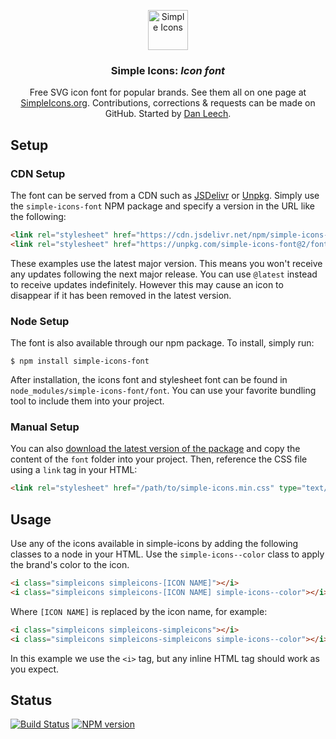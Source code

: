 <p align="center">
<a href="https://simpleicons.org/">
<img src="https://simpleicons.org/icons/simpleicons.svg" alt="Simple Icons" width=64 height=64>
</a>
<h3 align="center">Simple Icons: <em>Icon font</em></h3>
<p align="center">
Free SVG icon font for popular brands. See them all on one page at <a href="https://simpleicons.org">SimpleIcons.org</a>. Contributions, corrections & requests can be made on GitHub. Started by <a href="https://twitter.com/bathtype">Dan Leech</a>.</p>
</p>

## Setup

### CDN Setup

The font can be served from a CDN such as [JSDelivr][jsdelivr-link] or [Unpkg][unpkg-link]. Simply use the `simple-icons-font` NPM package and specify a version in the URL like the following:

```html
<link rel="stylesheet" href="https://cdn.jsdelivr.net/npm/simple-icons-font@v2/font/simple-icons.min.css" type="text/css">
<link rel="stylesheet" href="https://unpkg.com/simple-icons-font@2/font/simple-icons.min.css" type="text/css">
```

These examples use the latest major version. This means you won't receive any updates following the next major release. You can use `@latest` instead to receive updates indefinitely. However this may cause an icon to disappear if it has been removed in the latest version.

### Node Setup

The font is also available through our npm package. To install, simply run:

```
$ npm install simple-icons-font
```

After installation, the icons font and stylesheet font can be found in `node_modules/simple-icons-font/font`. You can use your favorite bundling tool to include them into your project.

### Manual Setup

You can also [download the latest version of the package][npm-registry-tarball-link] and copy the content of the `font` folder into your project. Then, reference the CSS file using a `link` tag in your HTML:

```html
<link rel="stylesheet" href="/path/to/simple-icons.min.css" type="text/css">
```

## Usage

Use any of the icons available in simple-icons by adding the following classes to a node in your HTML. Use the `simple-icons--color` class to apply the brand's color to the icon.

```html
<i class="simpleicons simpleicons-[ICON NAME]"></i>
<i class="simpleicons simpleicons-[ICON NAME] simple-icons--color"></i>
```

Where `[ICON NAME]` is replaced by the icon name, for example:

```html
<i class="simpleicons simpleicons-simpleicons"></i>
<i class="simpleicons simpleicons-simpleicons simple-icons--color"></i>
```

In this example we use the `<i>` tag, but any inline HTML tag should work as you expect.


## Status

[![Build Status][build-status-image]][build-status-link]
[![NPM version][npm-version-image]][npm-package-link]

[build-status-image]: https://img.shields.io/github/workflow/status/simple-icons/simple-icons-font/Verify/develop?logo=github
[build-status-link]: https://github.com/simple-icons/simple-icons-font/actions?query=workflow%3AVerify+branch%3Adevelop
[npm-version-image]: https://img.shields.io/npm/v/simple-icons-font?logo=npm
[npm-package-link]: https://www.npmjs.com/package/simple-icons-font
[npm-registry-tarball-link]: https://registry.npmjs.org/simple-icons-font/-/simple-icons-font-2.0.0.tgz
[jsdelivr-link]: https://www.jsdelivr.com/package/npm/simple-icons-font/
[unpkg-link]: https://unpkg.com/browse/simple-icons-font/
